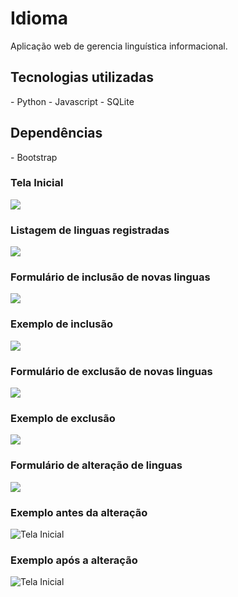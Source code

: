 # Idioma
Aplicação web de gerencia linguística informacional.

<h2>Tecnologias utilizadas</h2>
- Python  
- Javascript  
- SQLite  

<h2>Dependências</h2>
- Bootstrap  

<h3>Tela Inicial</h3>

![](../master/ImagensExemplo/tela_inicial.png)

<h3>Listagem de linguas registradas</h3>

![](../master/ImagensExemplo/listagem_info_linguas.png)

<h3>Formulário de inclusão de novas linguas</h3>

![](../master/ImagensExemplo/inclusao_info_linguas.png)

<h3>Exemplo de inclusão</h3>

![](../master/ImagensExemplo/exemplo_inclusao.png)

<h3>Formulário de exclusão de novas linguas</h3>

![](../master/ImagensExemplo/exclusao_info_linguas.png)

<h3>Exemplo de exclusão</h3>

![](../master/ImagensExemplo/exemplo_exclusao.png)

<h3>Formulário de alteração de linguas</h3>

![](../master/ImagensExemplo/alteracao_info_linguas.png)

<h3>Exemplo antes da alteração </h3>

![Tela Inicial](../master/ImagensExemplo/exemplo_alteracao_antes.png)

<h3>Exemplo após a alteração </h3>

![Tela Inicial](../master/ImagensExemplo/exemplo_alteracao_depois.png)

